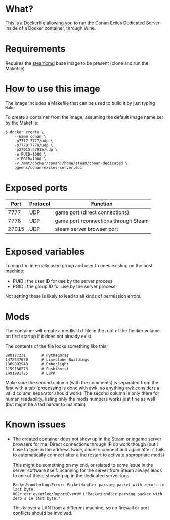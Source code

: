 # What?
This is a Dockerfile allowing you to run the Conan Exiles Dedicated 
Server inside of a Docker container, through Wine.

# Requirements
Requires the [steamcmd](https://github.com/theBlackDragon/steamcmd) 
base image to be present (clone and run the Makefile)

# How to use this image

The image includes a Makefile that can be used to build it by just
typing `Make`

To create a container from the image, assuming the default image name
set by the Makefile:
```console
$ docker create \
    --name conan \
    -p7777:7777/udp \ 
    -p7778:7778/udp \
    -p27015:27015/udp \ 
    -e PUID=1000 \
    -e PGID=1000 \
    -v /mnt/docker/conan:/home/steam/conan-dedicated \
    bgeens/conan-exiles-server:0.1
```

# Exposed ports
 |Port   |Protocol | Function |
 |-------|---------|----------|
 |  7777 | UDP | game port (direct connections) |
 |  7778 | UDP | game port (connections through Steam |
 | 27015 | UDP | steam server browser port |

# Exposed variables
To map the internally used group and user to ones existing on the host 
machine:

 - PUID : the user ID for use by the server process
 - PGID : the group ID for use by the server process
 
Not setting these is likely to lead to all kinds of permission errors.

# Mods
The container will create a modlist.txt file in the root of the 
Docker volume on first startup if it does not already exist.

The contents of the file looks something like this:
```
880177231       # Pythagoras
1472647650      # Limestone Buildings
1369802940      # Emberlight
1159180273      # Fashionist
1491981725      # LBPR
```
Make sure the second column (with the comments) is separated from the
first with a tab (processing is done with awk, so anything awk 
considers a valid column separator should work).
The second column is only there for human readability, listing only 
the mods numbers works just fine as well (but might be a tad harder 
to maintain)

# Known issues
 - The created container does not show up in the Steam or ingame 
   server browsers for me. Direct connections through IP do work 
   though (but I have to type in the address twice, once  to connect 
   and again after it fails to automatically connect after a the 
   restart to activate appropriate mods)
   
   This might be something on my end, or related to some issue in the
   server software itself. Scanning for the server from Steam always 
   leads to one of these showing up in the dedicated server logs:
   ```
   PacketHandlerLog:Error: PacketHandler parsing packet with zero's in last byte.
   002c:err:eventlog:ReportEventW L"PacketHandler parsing packet with zero's in last byte."
   
   ```
   This is over a LAN from a different machine, so no firewall or port
   conflicts should be involved.
 
